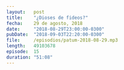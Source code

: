 ```yaml
---
layout:   post
title:    "¿Dioses de fideos?"
fecha:    29 de agosto, 2018
date:     "2018-08-29T23:00:00-0300"
pubDate:  "2018-09-03T22:20:00-0300"
file:     /episodios/patum-2018-08-29.mp3
length:   49103678
episode:  15
duration: "51:08"
---
```


